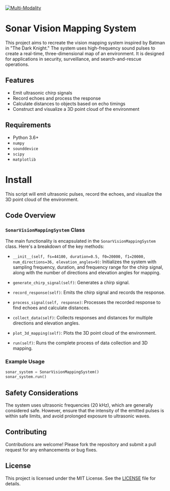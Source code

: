 [![Multi-Modality](agorabanner.png)](https://discord.com/servers/agora-999382051935506503)

# Sonar Vision Mapping System

This project aims to recreate the vision mapping system inspired by Batman in "The Dark Knight." The system uses high-frequency sound pulses to create a real-time, three-dimensional map of an environment. It is designed for applications in security, surveillance, and search-and-rescue operations.

## Features

- Emit ultrasonic chirp signals
- Record echoes and process the response
- Calculate distances to objects based on echo timings
- Construct and visualize a 3D point cloud of the environment

## Requirements

- Python 3.6+
- `numpy`
- `sounddevice`
- `scipy`
- `matplotlib`

# Install


This script will emit ultrasonic pulses, record the echoes, and visualize the 3D point cloud of the environment.

## Code Overview

### `SonarVisionMappingSystem` Class

The main functionality is encapsulated in the `SonarVisionMappingSystem` class. Here's a breakdown of the key methods:

- `__init__(self, fs=44100, duration=0.5, f0=20000, f1=20000, num_directions=36, elevation_angles=9)`: Initializes the system with sampling frequency, duration, and frequency range for the chirp signal, along with the number of directions and elevation angles for mapping.

- `generate_chirp_signal(self)`: Generates a chirp signal.

- `record_response(self)`: Emits the chirp signal and records the response.

- `process_signal(self, response)`: Processes the recorded response to find echoes and calculate distances.

- `collect_data(self)`: Collects responses and distances for multiple directions and elevation angles.

- `plot_3d_mapping(self)`: Plots the 3D point cloud of the environment.

- `run(self)`: Runs the complete process of data collection and 3D mapping.

### Example Usage

```python
sonar_system = SonarVisionMappingSystem()
sonar_system.run()
```

## Safety Considerations

The system uses ultrasonic frequencies (20 kHz), which are generally considered safe. However, ensure that the intensity of the emitted pulses is within safe limits, and avoid prolonged exposure to ultrasonic waves.

## Contributing

Contributions are welcome! Please fork the repository and submit a pull request for any enhancements or bug fixes.

## License

This project is licensed under the MIT License. See the [LICENSE](LICENSE) file for details.